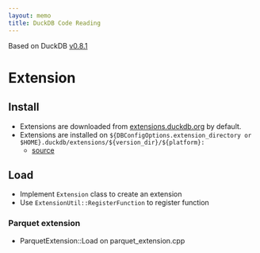 ```yaml
---
layout: memo
title: DuckDB Code Reading
---
```


Based on DuckDB [v0.8.1](https://github.com/duckdb/duckdb/tree/v0.8.1)

# Extension

## Install
- Extensions are downloaded from [extensions.duckdb.org](https://github.com/duckdb/duckdb/blob/6536a772329002b05decbfc0a9d3f606e0ec7f55/src/main/extension/extension_install.cpp#L186C36-L186C58) by default.
- Extensions are installed on `${DBConfigOptions.extension_directory or $HOME}.duckdb/extensions/${version_dir}/${platform}:`
  - [source](https://github.com/duckdb/duckdb/blob/6536a772329002b05decbfc0a9d3f606e0ec7f55/src/main/extension/extension_install.cpp#L38)

## Load
- Implement `Extension` class to create an extension
- Use `ExtensionUtil::RegisterFunction` to register function

### Parquet extension
- ParquetExtension::Load on parquet_extension.cpp
